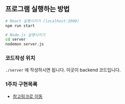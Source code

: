## 프로그램 실행하는 방법

```bash
# React 실행시키기 (localhost:3000)
npm run start

# Node.js 실행시키기 
cd server
nodemon server.js
```

### 코드작성 위치

`./server` 에 작성하시면 됩니다. 이곳이 backend 코드입니다.

### 1주차 구현목록 
- [참고링크로 이동](https://github.com/kwYoohae/Database-Project/blob/master/docs/README1.md)
